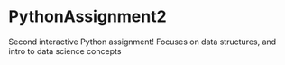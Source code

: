 # PythonAssignment2
Second interactive Python assignment! Focuses on data structures, and intro to data science concepts
